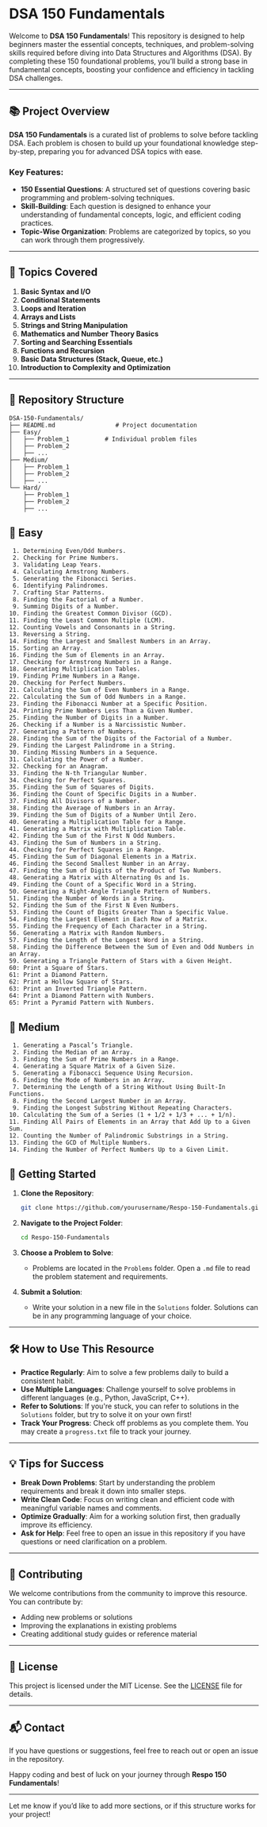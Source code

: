 # DSA 150 Fundamentals

Welcome to **DSA 150 Fundamentals**! This repository is designed to help beginners master the essential concepts, techniques, and problem-solving skills
required before diving into Data Structures and Algorithms (DSA). By completing these 150 foundational problems, you’ll build a strong base in fundamental
concepts, boosting your confidence and efficiency in tackling DSA challenges.

---

## 📚 Project Overview

**DSA 150 Fundamentals** is a curated list of problems to solve before tackling DSA. Each problem is chosen to build up your foundational knowledge step-by-step,
preparing you for advanced DSA topics with ease.

### Key Features:

- **150 Essential Questions**: A structured set of questions covering basic programming and problem-solving techniques.
- **Skill-Building**: Each question is designed to enhance your understanding of fundamental concepts, logic, and efficient coding practices.
- **Topic-Wise Organization**: Problems are categorized by topics, so you can work through them progressively.

---

## 📝 Topics Covered

1. **Basic Syntax and I/O**
2. **Conditional Statements**
3. **Loops and Iteration**
4. **Arrays and Lists**
5. **Strings and String Manipulation**
6. **Mathematics and Number Theory Basics**
7. **Sorting and Searching Essentials**
8. **Functions and Recursion**
9. **Basic Data Structures (Stack, Queue, etc.)**
10. **Introduction to Complexity and Optimization**

---

## 📂 Repository Structure

```
DSA-150-Fundamentals/
├── README.md                 # Project documentation
├── Easy/
│   ├── Problem_1          # Individual problem files
│   ├── Problem_2
│   ├── ...
├── Medium/
│   ├── Problem_1
│   ├── Problem_2
│   ├── ...
└── Hard/
    ├── Problem_1
    ├── Problem_2
    ├── ...
```

## 📂 Easy

     1. Determining Even/Odd Numbers.
     2. Checking for Prime Numbers.
     3. Validating Leap Years.
     4. Calculating Armstrong Numbers.
     5. Generating the Fibonacci Series.
     6. Identifying Palindromes.
     7. Crafting Star Patterns.
     8. Finding the Factorial of a Number.
     9. Summing Digits of a Number.
    10. Finding the Greatest Common Divisor (GCD).
    11. Finding the Least Common Multiple (LCM).
    12. Counting Vowels and Consonants in a String.
    13. Reversing a String.
    14. Finding the Largest and Smallest Numbers in an Array.
    15. Sorting an Array.
    16. Finding the Sum of Elements in an Array.
    17. Checking for Armstrong Numbers in a Range.
    18. Generating Multiplication Tables.
    19. Finding Prime Numbers in a Range.
    20. Checking for Perfect Numbers.
    21. Calculating the Sum of Even Numbers in a Range.
    22. Calculating the Sum of Odd Numbers in a Range.
    23. Finding the Fibonacci Number at a Specific Position.
    24. Printing Prime Numbers Less Than a Given Number.
    25. Finding the Number of Digits in a Number.
    26. Checking if a Number is a Narcissistic Number.
    27. Generating a Pattern of Numbers.
    28. Finding the Sum of the Digits of the Factorial of a Number.
    29. Finding the Largest Palindrome in a String.
    30. Finding Missing Numbers in a Sequence.
    31. Calculating the Power of a Number.
    32. Checking for an Anagram.
    33. Finding the N-th Triangular Number.
    34. Checking for Perfect Squares.
    35. Finding the Sum of Squares of Digits.
    36. Finding the Count of Specific Digits in a Number.
    37. Finding All Divisors of a Number.
    38. Finding the Average of Numbers in an Array.
    39. Finding the Sum of Digits of a Number Until Zero.
    40. Generating a Multiplication Table for a Range.
    41. Generating a Matrix with Multiplication Table.
    42. Finding the Sum of the First N Odd Numbers.
    43. Finding the Sum of Numbers in a String.
    44. Checking for Perfect Squares in a Range.
    45. Finding the Sum of Diagonal Elements in a Matrix.
    46. Finding the Second Smallest Number in an Array.
    47. Finding the Sum of Digits of the Product of Two Numbers.
    48. Generating a Matrix with Alternating 0s and 1s.
    49. Finding the Count of a Specific Word in a String.
    50. Generating a Right-Angle Triangle Pattern of Numbers.
    51. Finding the Number of Words in a String.
    52. Finding the Sum of the First N Even Numbers.
    53. Finding the Count of Digits Greater Than a Specific Value.
    54. Finding the Largest Element in Each Row of a Matrix.
    55. Finding the Frequency of Each Character in a String.
    56. Generating a Matrix with Random Numbers.
    57. Finding the Length of the Longest Word in a String.
    58. Finding the Difference Between the Sum of Even and Odd Numbers in an Array.
    59. Generating a Triangle Pattern of Stars with a Given Height.
    60: Print a Square of Stars.
    61: Print a Diamond Pattern.
    62: Print a Hollow Square of Stars.
    63: Print an Inverted Triangle Pattern.
    64: Print a Diamond Pattern with Numbers.
    65: Print a Pyramid Pattern with Numbers.

## 📂 Medium

     1. Generating a Pascal’s Triangle.
     2. Finding the Median of an Array.
     3. Finding the Sum of Prime Numbers in a Range.
     4. Generating a Square Matrix of a Given Size.
     5. Generating a Fibonacci Sequence Using Recursion.
     6. Finding the Mode of Numbers in an Array.
     7. Determining the Length of a String Without Using Built-In Functions.
     8. Finding the Second Largest Number in an Array.
     9. Finding the Longest Substring Without Repeating Characters.
    10. Calculating the Sum of a Series (1 + 1/2 + 1/3 + ... + 1/n).
    11. Finding All Pairs of Elements in an Array that Add Up to a Given Sum.
    12. Counting the Number of Palindromic Substrings in a String.  
    13. Finding the GCD of Multiple Numbers.
    14. Finding the Number of Perfect Numbers Up to a Given Limit.

## 🚀 Getting Started

1. **Clone the Repository**:
   ```bash
   git clone https://github.com/yourusername/Respo-150-Fundamentals.git
   ```
2. **Navigate to the Project Folder**:
   ```bash
   cd Respo-150-Fundamentals
   ```
3. **Choose a Problem to Solve**:

   - Problems are located in the `Problems` folder. Open a `.md` file to read the problem statement and requirements.

4. **Submit a Solution**:
   - Write your solution in a new file in the `Solutions` folder. Solutions can be in any programming language of your choice.

---

## 🛠 How to Use This Resource

- **Practice Regularly**: Aim to solve a few problems daily to build a consistent habit.
- **Use Multiple Languages**: Challenge yourself to solve problems in different languages (e.g., Python, JavaScript, C++).
- **Refer to Solutions**: If you're stuck, you can refer to solutions in the `Solutions` folder, but try to solve it on your own first!
- **Track Your Progress**: Check off problems as you complete them. You may create a `progress.txt` file to track your journey.

---

## 💡 Tips for Success

- **Break Down Problems**: Start by understanding the problem requirements and break it down into smaller steps.
- **Write Clean Code**: Focus on writing clean and efficient code with meaningful variable names and comments.
- **Optimize Gradually**: Aim for a working solution first, then gradually improve its efficiency.
- **Ask for Help**: Feel free to open an issue in this repository if you have questions or need clarification on a problem.

---

## 🤝 Contributing

We welcome contributions from the community to improve this resource. You can contribute by:

- Adding new problems or solutions
- Improving the explanations in existing problems
- Creating additional study guides or reference material

---

## 📄 License

This project is licensed under the MIT License. See the [LICENSE](LICENSE) file for details.

---

## 📬 Contact

If you have questions or suggestions, feel free to reach out or open an issue in the repository.

Happy coding and best of luck on your journey through **Respo 150 Fundamentals**!

---

Let me know if you’d like to add more sections, or if this structure works for your project!
